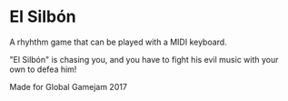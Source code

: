 # El Silbón

A rhyhthm game that can be played with a MIDI keyboard. 

"El Silbón" is chasing you, and you have to fight his evil music with your own to defea him!

Made for Global Gamejam 2017
